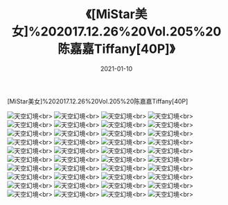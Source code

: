 ﻿---
layout: post
title: 《[MiStar美女]%202017.12.26%20Vol.205%20陈嘉嘉Tiffany[40P]》
date: 2021-01-10
img: http://photo.orgx.cf/性感/2021/[MiStar美女]%202017.12.26%20Vol.205%20陈嘉嘉Tiffany[40P]/000.jpg
tags: [美女,性感,泳衣]
---

[MiStar美女]%202017.12.26%20Vol.205%20陈嘉嘉Tiffany[40P]



![天空幻境](http://photo.orgx.cf/性感/2021/[MiStar美女]%202017.12.26%20Vol.205%20陈嘉嘉Tiffany[40P]/001.jpg''天空幻境'')<br>
![天空幻境](http://photo.orgx.cf/性感/2021/[MiStar美女]%202017.12.26%20Vol.205%20陈嘉嘉Tiffany[40P]/002.jpg''天空幻境'')<br>
![天空幻境](http://photo.orgx.cf/性感/2021/[MiStar美女]%202017.12.26%20Vol.205%20陈嘉嘉Tiffany[40P]/003.jpg''天空幻境'')<br>
![天空幻境](http://photo.orgx.cf/性感/2021/[MiStar美女]%202017.12.26%20Vol.205%20陈嘉嘉Tiffany[40P]/004.jpg''天空幻境'')<br>
![天空幻境](http://photo.orgx.cf/性感/2021/[MiStar美女]%202017.12.26%20Vol.205%20陈嘉嘉Tiffany[40P]/005.jpg''天空幻境'')<br>
![天空幻境](http://photo.orgx.cf/性感/2021/[MiStar美女]%202017.12.26%20Vol.205%20陈嘉嘉Tiffany[40P]/006.jpg''天空幻境'')<br>
![天空幻境](http://photo.orgx.cf/性感/2021/[MiStar美女]%202017.12.26%20Vol.205%20陈嘉嘉Tiffany[40P]/007.jpg''天空幻境'')<br>
![天空幻境](http://photo.orgx.cf/性感/2021/[MiStar美女]%202017.12.26%20Vol.205%20陈嘉嘉Tiffany[40P]/008.jpg''天空幻境'')<br>
![天空幻境](http://photo.orgx.cf/性感/2021/[MiStar美女]%202017.12.26%20Vol.205%20陈嘉嘉Tiffany[40P]/009.jpg''天空幻境'')<br>
![天空幻境](http://photo.orgx.cf/性感/2021/[MiStar美女]%202017.12.26%20Vol.205%20陈嘉嘉Tiffany[40P]/010.jpg''天空幻境'')<br>
![天空幻境](http://photo.orgx.cf/性感/2021/[MiStar美女]%202017.12.26%20Vol.205%20陈嘉嘉Tiffany[40P]/011.jpg''天空幻境'')<br>
![天空幻境](http://photo.orgx.cf/性感/2021/[MiStar美女]%202017.12.26%20Vol.205%20陈嘉嘉Tiffany[40P]/012.jpg''天空幻境'')<br>
![天空幻境](http://photo.orgx.cf/性感/2021/[MiStar美女]%202017.12.26%20Vol.205%20陈嘉嘉Tiffany[40P]/013.jpg''天空幻境'')<br>
![天空幻境](http://photo.orgx.cf/性感/2021/[MiStar美女]%202017.12.26%20Vol.205%20陈嘉嘉Tiffany[40P]/014.jpg''天空幻境'')<br>
![天空幻境](http://photo.orgx.cf/性感/2021/[MiStar美女]%202017.12.26%20Vol.205%20陈嘉嘉Tiffany[40P]/015.jpg''天空幻境'')<br>
![天空幻境](http://photo.orgx.cf/性感/2021/[MiStar美女]%202017.12.26%20Vol.205%20陈嘉嘉Tiffany[40P]/016.jpg''天空幻境'')<br>
![天空幻境](http://photo.orgx.cf/性感/2021/[MiStar美女]%202017.12.26%20Vol.205%20陈嘉嘉Tiffany[40P]/017.jpg''天空幻境'')<br>
![天空幻境](http://photo.orgx.cf/性感/2021/[MiStar美女]%202017.12.26%20Vol.205%20陈嘉嘉Tiffany[40P]/018.jpg''天空幻境'')<br>
![天空幻境](http://photo.orgx.cf/性感/2021/[MiStar美女]%202017.12.26%20Vol.205%20陈嘉嘉Tiffany[40P]/019.jpg''天空幻境'')<br>
![天空幻境](http://photo.orgx.cf/性感/2021/[MiStar美女]%202017.12.26%20Vol.205%20陈嘉嘉Tiffany[40P]/020.jpg''天空幻境'')<br>
![天空幻境](http://photo.orgx.cf/性感/2021/[MiStar美女]%202017.12.26%20Vol.205%20陈嘉嘉Tiffany[40P]/021.jpg''天空幻境'')<br>
![天空幻境](http://photo.orgx.cf/性感/2021/[MiStar美女]%202017.12.26%20Vol.205%20陈嘉嘉Tiffany[40P]/022.jpg''天空幻境'')<br>
![天空幻境](http://photo.orgx.cf/性感/2021/[MiStar美女]%202017.12.26%20Vol.205%20陈嘉嘉Tiffany[40P]/023.jpg''天空幻境'')<br>
![天空幻境](http://photo.orgx.cf/性感/2021/[MiStar美女]%202017.12.26%20Vol.205%20陈嘉嘉Tiffany[40P]/024.jpg''天空幻境'')<br>
![天空幻境](http://photo.orgx.cf/性感/2021/[MiStar美女]%202017.12.26%20Vol.205%20陈嘉嘉Tiffany[40P]/025.jpg''天空幻境'')<br>
![天空幻境](http://photo.orgx.cf/性感/2021/[MiStar美女]%202017.12.26%20Vol.205%20陈嘉嘉Tiffany[40P]/026.jpg''天空幻境'')<br>
![天空幻境](http://photo.orgx.cf/性感/2021/[MiStar美女]%202017.12.26%20Vol.205%20陈嘉嘉Tiffany[40P]/027.jpg''天空幻境'')<br>
![天空幻境](http://photo.orgx.cf/性感/2021/[MiStar美女]%202017.12.26%20Vol.205%20陈嘉嘉Tiffany[40P]/028.jpg''天空幻境'')<br>
![天空幻境](http://photo.orgx.cf/性感/2021/[MiStar美女]%202017.12.26%20Vol.205%20陈嘉嘉Tiffany[40P]/029.jpg''天空幻境'')<br>
![天空幻境](http://photo.orgx.cf/性感/2021/[MiStar美女]%202017.12.26%20Vol.205%20陈嘉嘉Tiffany[40P]/030.jpg''天空幻境'')<br>
![天空幻境](http://photo.orgx.cf/性感/2021/[MiStar美女]%202017.12.26%20Vol.205%20陈嘉嘉Tiffany[40P]/031.jpg''天空幻境'')<br>
![天空幻境](http://photo.orgx.cf/性感/2021/[MiStar美女]%202017.12.26%20Vol.205%20陈嘉嘉Tiffany[40P]/032.jpg''天空幻境'')<br>
![天空幻境](http://photo.orgx.cf/性感/2021/[MiStar美女]%202017.12.26%20Vol.205%20陈嘉嘉Tiffany[40P]/033.jpg''天空幻境'')<br>
![天空幻境](http://photo.orgx.cf/性感/2021/[MiStar美女]%202017.12.26%20Vol.205%20陈嘉嘉Tiffany[40P]/034.jpg''天空幻境'')<br>
![天空幻境](http://photo.orgx.cf/性感/2021/[MiStar美女]%202017.12.26%20Vol.205%20陈嘉嘉Tiffany[40P]/035.jpg''天空幻境'')<br>
![天空幻境](http://photo.orgx.cf/性感/2021/[MiStar美女]%202017.12.26%20Vol.205%20陈嘉嘉Tiffany[40P]/036.jpg''天空幻境'')<br>
![天空幻境](http://photo.orgx.cf/性感/2021/[MiStar美女]%202017.12.26%20Vol.205%20陈嘉嘉Tiffany[40P]/037.jpg''天空幻境'')<br>
![天空幻境](http://photo.orgx.cf/性感/2021/[MiStar美女]%202017.12.26%20Vol.205%20陈嘉嘉Tiffany[40P]/038.jpg''天空幻境'')<br>
![天空幻境](http://photo.orgx.cf/性感/2021/[MiStar美女]%202017.12.26%20Vol.205%20陈嘉嘉Tiffany[40P]/039.jpg''天空幻境'')<br>
![天空幻境](http://photo.orgx.cf/性感/2021/[MiStar美女]%202017.12.26%20Vol.205%20陈嘉嘉Tiffany[40P]/040.jpg''天空幻境'')<br>
